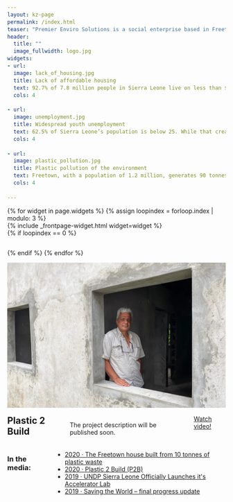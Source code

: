 ```yaml
---
layout: kz-page
permalink: /index.html
teaser: "Premier Enviro Solutions is a social enterprise based in Freetown. We aim to address three major problems in Sierra Leone:"
header:
  title: ""
  image_fullwidth: logo.jpg
widgets:
- url: 
  image: lack_of_housing.jpg
  title: Lack of affordable housing
  text: 92.7% of 7.8 million people in Sierra Leone live on less than $5 a day. 60% of Freetown’s population live in slums due to the lack of affordable housing. 280,000 more houses are needed in Freetown by 2028.
  cols: 4

- url: 
  image: unemployment.jpg
  title: Widespread youth unemployment
  text: 62.5% of Sierra Leone’s population is below 25. While that creates a lot of opportunities, it is also a challenge as nearly 70,000 youths in Freetown are unemployed. 
  cols: 4

- url: 
  image: plastic_pollution.jpg
  title: Plastic pollution of the environment
  text: Freetown, with a population of 1.2 million, generates 90 tonnes/day of plastic waste. Only 20 tonnes find their way to the dumpsites, the remaining 70 tonnes/day pollute our environment, block waterways and drains causing flooding, or are openly burnt.
  cols: 4

---
```


<div class="row">
  {% for widget in page.widgets %}
    {% assign loopindex = forloop.index | modulo: 3 %}
    <div id="{{ widget.anchor }}">{% include _frontpage-widget.html widget=widget %}</div>
    {% if loopindex == 0 %}
  <hr style="height:1px; visibility:hidden;" /> <!-- Prevents long first column items from pushing new rows to the right -->
    {% endif %}
  {% endfor %}
</div>

<div class="row t30 b20">
    <div class="small-12 columns">
        <p><img width="970" src="/images/first_house.jpg"></p>
    </div>
</div>

<div class="row t30">
    <div class="medium-6 columns">
        <h2 style="margin-top: 0px;">Plastic 2 Build</h2>
        <p>The project description will be published soon. <!-- --></p>
        <div class="row t20 b20">
            <div class="small-12 text-center columns">
                <a class="button large radius alert" href="https://youtu.be/mLIn9egKehE">Watch video!</a>
            </div>
        </div>
    </div>
    <div class="medium-6 columns">
        <h3>In the media:</h3>
        <ul class="side-nav">
            <li><a href="https://insightmag.news/recyling-plastic-waste-to-build-affordable-housing/"> 2020 &middot; The Freetown house built from 10 tonnes of plastic waste</a></li>
            <li><a href="https://fortomorrow.org/explore-solutions/plastic-2-build-p2-b"> 2020 &middot;  Plastic 2 Build (P2B)</a></li>
            <li><a href="https://www.sl.undp.org/content/sierraleone/en/home/blog/2019/undp-sierra-leone-officially-launches-it-s-accelerator-lab.html"> 2019 &middot; UNDP Sierra Leone Officially Launches it's Accelerator Lab</a></li>
            <li><a href="https://thehillsofthechanklybore.com/2019/12/26/at-the-very-least-die-trying/"> 2019 &middot; Saving the World – final progress update</a></li>
        </ul>
    </div>
</div>





